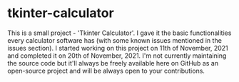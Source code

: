 # tkinter-calculator
This is a small project - 'Tkinter Calculator'. I gave it the basic functionalities every calculator software has (with some known issues mentioned in the issues section). I started working on this project on 11th of November, 2021 and completed it on 20th of November, 2021. I'm not currently maintaining the source code but it'll always be freely available here on GitHub as an open-source project and will be always open to your contributions.
